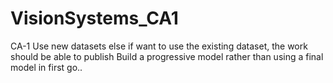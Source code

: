 # VisionSystems_CA1
CA-1
Use new datasets else if want to use the existing dataset, the work should be able to publish
Build a progressive model rather than using a final model in first go..
